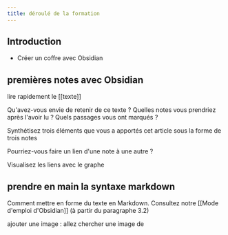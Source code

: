 ```yaml
---
title: déroulé de la formation
---
```


## Introduction

- Créer un coffre avec Obsidian



## premières notes avec Obsidian

lire rapidement le [[texte]]

Qu'avez-vous envie de retenir de ce texte ? Quelles notes vous prendriez après l'avoir lu ? Quels passages vous ont marqués ? 

Synthétisez trois éléments que vous a apportés cet article sous la forme de trois notes

Pourriez-vous faire un lien d'une note à une autre ? 

Visualisez les liens avec le graphe

## prendre en main la syntaxe markdown

Comment mettre en forme du texte en Markdown. Consultez notre [[Mode d'emploi d'Obsidian]] (à partir du paragraphe 3.2)

ajouter une image : allez chercher une image de 

